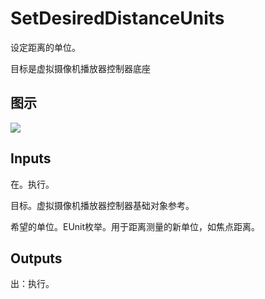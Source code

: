 # SetDesiredDistanceUnits

设定距离的单位。

目标是虚拟摄像机播放器控制器底座

## 图示

![]($-20221218-21302050.png)

## Inputs

在。执行。

目标。虚拟摄像机播放器控制器基础对象参考。

希望的单位。EUnit枚举。用于距离测量的新单位，如焦点距离。  

## Outputs

出：执行。

